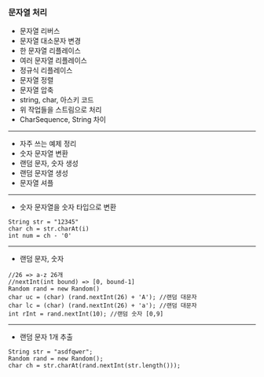 ### 문자열 처리
- 문자열 리버스
- 문자열 대소문자 변경
- 한 문자열 리플레이스
- 여러 문자열 리플레이스
- 정규식 리플레이스
- 문자열 정렬
- 문자열 압축
- string, char, 아스키 코드
- 위 작업들을 스트림으로 처리
- CharSequence, String 차이

---
- 자주 쓰는 예제 정리
- 숫자 문자열 변환
- 랜덤 문자, 숫자 생성
- 랜덤 문자열 생성
- 문자열 셔플

---
- 숫자 문자열을 숫자 타입으로 변환
```
String str = "12345"
char ch = str.charAt(i)
int num = ch - '0'
```

---
- 랜덤 문자, 숫자
```
//26 => a-z 26개
//nextInt(int bound) => [0, bound-1]
Random rand = new Random()
char uc = (char) (rand.nextInt(26) + 'A'); //랜덤 대문자
char lc = (char) (rand.nextInt(26) + 'a'); //랜덤 대문자
int rInt = rand.nextInt(10); //랜덤 숫자 [0,9]
```

---
- 랜덤 문자 1개 추출
```
String str = "asdfqwer";
Random rand = new Random();
char ch = str.charAt(rand.nextInt(str.length()));
```
